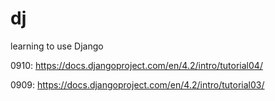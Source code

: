 # dj
learning to use Django

0910: https://docs.djangoproject.com/en/4.2/intro/tutorial04/

0909: https://docs.djangoproject.com/en/4.2/intro/tutorial03/
